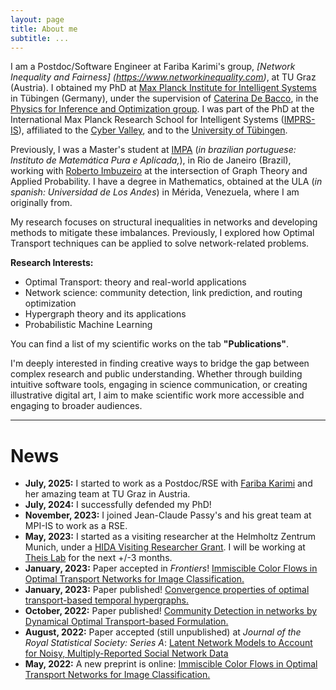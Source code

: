 ```yaml
---
layout: page
title: About me
subtitle: ...
---
```


I am a Postdoc/Software Engineer at Fariba Karimi's group, _[Network Inequality and Fairness]
(https://www.networkinequality.com)_, at TU Graz (Austria). I obtained my PhD at [Max Planck Institute for Intelligent Systems](https://is.mpg.de/)
in Tübingen (Germany), under the supervision of [Caterina De Bacco](https://www.cdebacco.com/), in the [Physics for Inference and Optimization group](https://pio.is.mpg.de/person/cdebacco). 
I was part of the PhD at the International Max Planck Research School for Intelligent Systems ([IMPRS-IS](https://imprs.is.mpg.de/)), affiliated to the [Cyber Valley](https://cyber-valley.de/), and to the [University of Tübingen](https://uni-tuebingen.de/).

Previously, I was a Master's student at [IMPA](https://impa.br/) (_in brazilian portuguese: Instituto de Matemática Pura e Aplicada,_), in Rio de Janeiro (Brazil), working with [Roberto Imbuzeiro](https://scholar.google.com/citations?hl=es&user=E5NCCUEAAAAJ&view_op=list_works&sortby=pubdate) at the intersection of Graph Theory and Applied Probability. I have a degree in Mathematics, obtained at the ULA (_in spanish: Universidad de Los Andes_) in Mérida, Venezuela, where I am originally from.

My research focuses on structural inequalities in networks and developing methods to mitigate these imbalances. Previously, I explored how Optimal Transport techniques can be applied to solve network-related problems.

**Research Interests:**

* Optimal Transport: theory and real-world applications
* Network science: community detection, link prediction, and routing optimization
* Hypergraph theory and its applications
* Probabilistic Machine Learning

You can find a list of my scientific works on the tab **"Publications"**.   

I'm deeply interested in finding creative ways to bridge the gap between complex research and public understanding. Whether through building intuitive software tools, engaging in science communication, or creating illustrative digital art, I aim to make scientific work more accessible and engaging to broader audiences.

___

# News
- **July, 2025:** I started to work as a Postdoc/RSE with [Fariba Karimi](https://www.networkinequality.com) and her amazing team at TU Graz in Austria.
- **July, 2024:** I successfully defended my PhD! 
- **November, 2023:** I joined Jean-Claude Passy's and his great team at MPI-IS to work as a RSE.
- **May, 2023:** I started as a visiting researcher at the Helmholtz Zentrum Munich, under a [HIDA Visiting Researcher Grant](https://www.helmholtz-hida.de/en/new-horizons/hida-visiting-program/). I will be working at [Theis Lab](https://www.helmholtz-munich.de/en/icb/research-groups/theis-lab) for the next +/-3 months.
- **January, 2023:** Paper accepted in _Frontiers_! [Immiscible Color Flows in Optimal Transport Networks for Image Classification.](https://aleable.github.io/publication/996_lonardi2022immiscible)
- **January, 2023:** Paper published! [Convergence properties of optimal transport-based temporal hypergraphs.](https://appliednetsci.springeropen.com/articles/10.1007/s41109-022-00529-0) 
- **October, 2022:** Paper published! [Community Detection in networks by Dynamical Optimal Transport-based Formulation.](https://www.nature.com/articles/s41598-022-20986-y)
- **August, 2022:** Paper accepted (still unpublished) at _Journal of the Royal Statistical Society: Series A_: [Latent Network Models to Account for Noisy, Multiply-Reported Social Network Data](https://arxiv.org/pdf/2112.11396.pdf)
- **May, 2022:** A new preprint is online: [Immiscible Color Flows in Optimal Transport Networks for Image Classification.](https://aleable.github.io/publication/996_lonardi2022immiscible)

